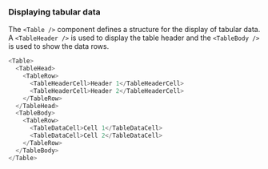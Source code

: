 ### Displaying tabular data

The `<Table />` component defines a structure for the display of tabular data. A `<TableHeader />` is used to display the table header and the `<TableBody />` is used to show the data rows.

```js
<Table>
  <TableHead>
    <TableRow>
      <TableHeaderCell>Header 1</TableHeaderCell>
      <TableHeaderCell>Header 2</TableHeaderCell>
    </TableRow>
  </TableHead>
  <TableBody>
    <TableRow>
      <TableDataCell>Cell 1</TableDataCell>
      <TableDataCell>Cell 2</TableDataCell>
    </TableRow>
  </TableBody>
</Table>
```


